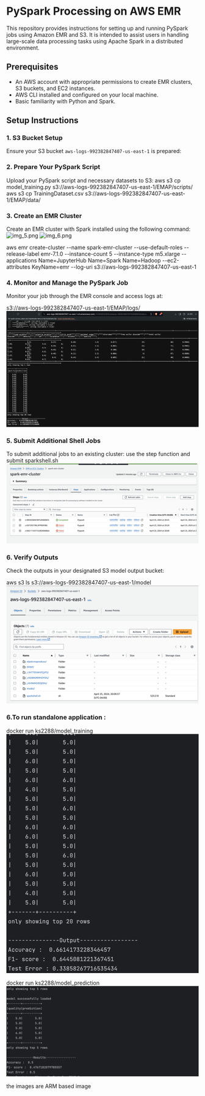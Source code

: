 # PySpark Processing on AWS EMR

This repository provides instructions for setting up and running PySpark jobs using Amazon EMR and S3. It is intended to assist users in handling large-scale data processing tasks using Apache Spark in a distributed environment.

## Prerequisites

- An AWS account with appropriate permissions to create EMR clusters, S3 buckets, and EC2 instances.
- AWS CLI installed and configured on your local machine.
- Basic familiarity with Python and Spark.

## Setup Instructions

### 1. S3 Bucket Setup

Ensure your S3 bucket `aws-logs-992382847407-us-east-1` is prepared:

### 2. Prepare Your PySpark Script

Upload your PySpark script and necessary datasets to S3:
aws s3 cp model_training.py s3://aws-logs-992382847407-us-east-1/EMAP/scripts/
aws s3 cp TrainingDataset.csv s3://aws-logs-992382847407-us-east-1/EMAP/data/


### 3. Create an EMR Cluster

Create an EMR cluster with Spark installed using the following command:
![img_5.png](img_5.png)
![img_6.png](img_6.png)

 aws emr create-cluster --name spark-emr-cluster --use-default-roles --release-label emr-7.1.0 
 --instance-count 5 --instance-type m5.xlarge --applications Name=JupyterHub Name=Spark Name=Hadoop 
 --ec2-attributes KeyName=emr  --log-uri s3://aws-logs-992382847407-us-east-1
 

### 4. Monitor and Manage the PySpark Job

Monitor your job through the EMR console and access logs at:

s3://aws-logs-992382847407-us-east-1/EMAP/logs/
![img.png](img.png)

### 5. Submit Additional Shell Jobs

To submit additional jobs to an existing cluster: use the step function and submit sparkshell.sh
![img_1.png](img_1.png)


### 6. Verify Outputs

Check the outputs in your designated S3 model output bucket:

aws s3 ls s3://aws-logs-992382847407-us-east-1/model
![img_2.png](img_2.png)



### 6.To run standalone application :
docker run ks2288/model_training
![img_4.png](img_4.png)

docker run ks2288/model_prediction
![img_3.png](img_3.png)

the images are ARM based image 